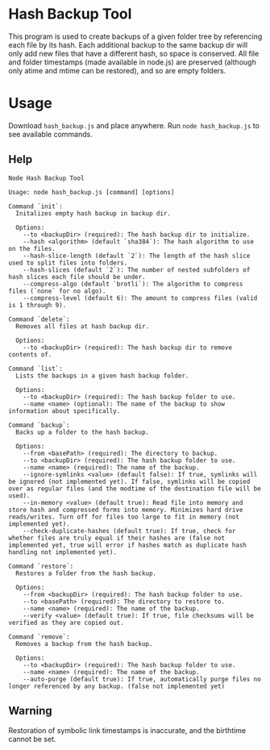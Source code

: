# Hash Backup Tool

This program is used to create backups of a given folder tree by referencing each file by its hash. Each additional backup to the same backup dir will only add new files that have a different hash, so space is conserved. All file and folder timestamps (made available in node.js) are preserved (although only atime and mtime can be restored), and so are empty folders.

# Usage

Download `hash_backup.js` and place anywhere. Run `node hash_backup.js` to see available commands.

## Help

```
Node Hash Backup Tool

Usage: node hash_backup.js [command] [options]

Command `init`:
  Initalizes empty hash backup in backup dir.
  
  Options:
    --to <backupDir> (required): The hash backup dir to initialize.
    --hash <algorithm> (default `sha384`): The hash algorithm to use on the files.
    --hash-slice-length (default `2`): The length of the hash slice used to split files into folders.
    --hash-slices (default `2`): The number of nested subfolders of hash slices each file should be under.
    --compress-algo (default `brotli`): The algorithm to compress files (`none` for no algo).
    --compress-level (default 6): The amount to compress files (valid is 1 through 9).

Command `delete`:
  Removes all files at hash backup dir.
  
  Options:
    --to <backupDir> (required): The hash backup dir to remove contents of.

Command `list`:
  Lists the backups in a given hash backup folder.
  
  Options:
    --to <backupDir> (required): The hash backup folder to use.
    --name <name> (optional): The name of the backup to show information about specifically.

Command `backup`:
  Backs up a folder to the hash backup.
  
  Options:
    --from <basePath> (required): The directory to backup.
    --to <backupDir> (required): The hash backup folder to use.
    --name <name> (required): The name of the backup.
    --ignore-symlinks <value> (default false): If true, symlinks will be ignored (not implemented yet). If false, symlinks will be copied over as regular files (and the modtime of the destination file will be used).
    --in-memory <value> (default true): Read file into memory and store hash and compressed forms into memory. Minimizes hard drive reads/writes. Turn off for files too large to fit in memory (not implemented yet).
    --check-duplicate-hashes (default true): If true, check for whether files are truly equal if their hashes are (false not implemented yet, true will error if hashes match as duplicate hash handling not implemented yet).

Command `restore`:
  Restores a folder from the hash backup.
  
  Options:
    --from <backupDir> (required): The hash backup folder to use.
    --to <basePath> (required): The directory to restore to.
    --name <name> (required): The name of the backup.
    --verify <value> (default true): If true, file checksums will be verified as they are copied out.

Command `remove`:
  Removes a backup from the hash backup.
  
  Options:
    --to <backupDir> (required): The hash backup folder to use.
    --name <name> (required): The name of the backup.
    --auto-purge (default true): If true, automatically purge files no longer referenced by any backup. (false not implemented yet)
```

## Warning
Restoration of symbolic link timestamps is inaccurate, and the birthtime cannot be set.
